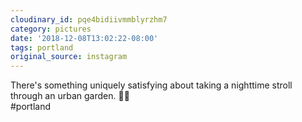 ```yaml
---
cloudinary_id: pqe4bidiivmmblyrzhm7
category: pictures
date: '2018-12-08T13:02:22-08:00'
tags: portland
original_source: instagram
---
```


There's something uniquely satisfying about taking a nighttime stroll through an urban garden. 🌃🍂  
#portland